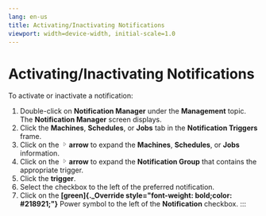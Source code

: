 ```yaml
---
lang: en-us
title: Activating/Inactivating Notifications
viewport: width=device-width, initial-scale=1.0
---
```


#  Activating/Inactivating Notifications

To activate or inactivate a notification:

1.  Double-click on **Notification Manager** under the **Management**
    topic. The **Notification Manager** screen displays.
2.  Click the **Machines**, **Schedules**, or **Jobs** tab in the
    **Notification Triggers** frame.
3.  Click on the
    ![](../../../Resources/Images/EM/EMarrowtoexpand.png)**arrow** to
    expand the **Machines**, **Schedules**, or **Jobs** information.
4.  Click on the
    ![](../../../Resources/Images/EM/EMarrowtoexpand.png)**arrow** to
    expand the **Notification Group** that contains the appropriate
    trigger.
5.  Click the **trigger**.
6.  Select the checkbox to the left of the preferred notification.
7.  Click on the **[green]{._Override     style="font-weight: bold;color: #218921;"}** Power symbol to the
    left of the **Notification** checkbox.
:::

 


